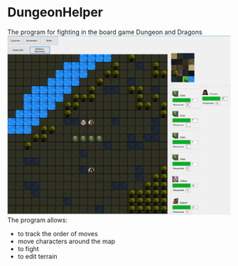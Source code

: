 # DungeonHelper
The program for fighting in the board game Dungeon and Dragons
![](Безымянhtrhyrный.png)
The program allows:
- to track the order of moves
- move characters around the map
- to fight
- to edit terrain
